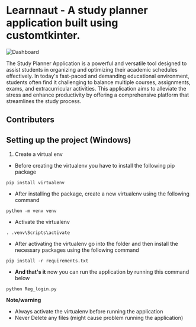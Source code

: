 # Learnnaut - A study planner application built using customtkinter.

![Dashboard]('https://github.com/Cybernaut-Official/learnnaut/blob/main/dash.jpg')


The Study Planner Application is a powerful and versatile tool designed to assist students in organizing and optimizing their academic schedules effectively. 
In today's fast-paced and demanding educational environment, students often find it challenging to balance multiple courses, assignments, exams, and extracurricular activities. 
This application aims to alleviate the stress and enhance productivity by offering a comprehensive platform that streamlines the study process.

## Contributers


## Setting up the project (Windows)

1. Create a virtual env

* Before creating the virtualenv you have to install the following pip package

```
pip install virtualenv
```

* After installing the package, create a new virtualenv using the following command

```
python -m venv venv
```

* Activate the virtualenv

```
. .venv\Scripts\activate
```

* After activating the virtualenv go into the folder and then install the necessary packages using the following command

```
pip install -r requirements.txt
```

* **And that's it** now you can run the application by running this command below

```
python Reg_login.py
```

**Note/warning** 
* Always activate the virtualenv before running the application
* Never Delete any files (might cause problem running the application)


